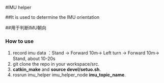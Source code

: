 #IMU helper 

##It is used to determine the IMU orientation

##用于判断IMU朝向

### How to use
1. record imu data ：Stand -> Forward 10m-> Left turn -> Forward 10m-> Stand, about 10-20s
2. git clone the repo in your workspace/src.
3. **catkin_make** and **source devel/setuo.sh**.
4. rosrun imu_helper imu_helper_node **imu_topic_name**.
